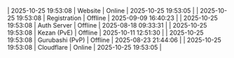 | 2025-10-25 19:53:08 | Website | Online | 2025-10-25 19:53:05 |
| 2025-10-25 19:53:08 | Registration | Offline | 2025-09-09 16:40:23 |
| 2025-10-25 19:53:08 | Auth Server | Offline | 2025-08-18 09:33:31 |
| 2025-10-25 19:53:08 | Kezan (PvE) | Offline | 2025-10-11 12:51:30 |
| 2025-10-25 19:53:08 | Gurubashi (PvP) | Offline | 2025-08-23 21:44:06 |
| 2025-10-25 19:53:08 | Cloudflare | Online | 2025-10-25 19:53:05 |
